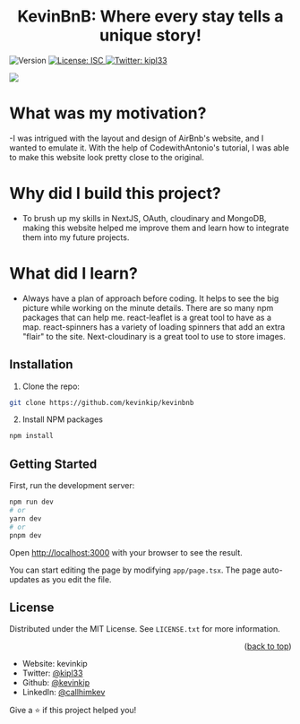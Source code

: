 <h1 align="center"> KevinBnB: Where every stay tells a unique story! </h1>
<p>
  <img alt="Version" src="https://img.shields.io/badge/version-0.1.0-blue.svg?cacheSeconds=2592000" />
  <a href="#" target="_blank">
    <img alt="License: ISC" src="https://img.shields.io/badge/License-ISC-yellow.svg" />
  </a>
  <a href="https://twitter.com/kipl33" target="_blank">
    <img alt="Twitter: kipl33" src="https://img.shields.io/twitter/follow/kipl33.svg?style=social" />
  </a>
</p>

![](https://github.com/kevinkip/kevinbnb/blob/master/public/images/Kevinbnb.gif)

# What was my motivation?
-I was intrigued with the layout and design of AirBnb's website, and I wanted to emulate it. With the help of CodewithAntonio's tutorial, I was able to make this website look pretty close to the original. 

# Why did I build this project?
- To brush up my skills in NextJS, OAuth, cloudinary and MongoDB, making this website helped me improve them and learn how to integrate them into my future projects.

# What did I learn?
- Always have a plan of approach before coding. It helps to see the big picture while working on the minute details. There are so many npm packages that can help me. react-leaflet is a great tool to have as a map. react-spinners has a variety of loading spinners that add an extra "flair" to the site. Next-cloudinary is a great tool to use to store images. 

## Installation

1. Clone the repo:
```sh
git clone https://github.com/kevinkip/kevinbnb
```

2. Install NPM packages
```sh
npm install
 ```

## Getting Started

First, run the development server:

```bash
npm run dev
# or
yarn dev
# or
pnpm dev
```

Open [http://localhost:3000](http://localhost:3000) with your browser to see the result.

You can start editing the page by modifying `app/page.tsx`. The page auto-updates as you edit the file.

<!-- LICENSE -->
## License

Distributed under the MIT License. See `LICENSE.txt` for more information.

<p align="right">(<a href="#readme-top">back to top</a>)</p>

* Website: kevinkip
* Twitter: [@kipl33](https://twitter.com/kipl33)
* Github: [@kevinkip](https://github.com/kevinkip)
* LinkedIn: [@callhimkev](https://linkedin.com/in/callhimkev)



Give a ⭐️ if this project helped you!
